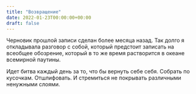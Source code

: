 ```yaml
---
title: "Возвращение"
date: 2022-01-23T00:00:00+00:00
draft: false
---
```


Черновик прошлой записи сделан более месяца назад.
Так долго я откладывала разговор с собой, который предстоит записать на всеобщее обозрение, который в то же время растворится в океане всемирной паутины.

Идет битва каждый день за то, что бы вернуть себе себя.
Собрать по кусочкам.
Отшлифовать.
И стремиться не покрывать различными ненужными слоями.
